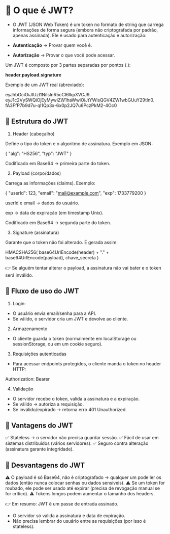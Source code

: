 # 🔹 O que é JWT?

- O JWT (JSON Web Token) é um token no formato de string que carrega informações de forma segura (embora não criptografada por padrão, apenas assinada).
  Ele é usado para autenticação e autorização:

- **Autenticação** → Provar quem você é.
- **Autorização** → Provar o que você pode acessar.

Um JWT é composto por 3 partes separadas por pontos (.):

**header.payload.signature**

Exemplo de um JWT real (abreviado):

eyJhbGciOiJIUzI1NiIsInR5cCI6IkpXVCJ9.
eyJ1c2VySWQiOjEyMywiZW1haWwiOiJtYWlsQGV4ZW1wbGUuY29tIn0.
fA3FfP7b9d7u-ql1Qp3x-6x0p2JQ7u6PczPkM2-4Oc0

## 🔹 Estrutura do JWT

1. Header (cabeçalho)

Define o tipo do token e o algoritmo de assinatura.
Exemplo em JSON:

{
"alg": "HS256",
"typ": "JWT"
}

Codificado em Base64 → primeira parte do token.

2. Payload (corpo/dados)

Carrega as informações (claims).
Exemplo:

{
"userId": 123,
"email": "mail@example.com",
"exp": 1733779200
}

userId e email → dados do usuário.

exp → data de expiração (em timestamp Unix).

Codificado em Base64 → segunda parte do token.

3. Signature (assinatura)

Garante que o token não foi alterado.
É gerada assim:

HMACSHA256(
base64UrlEncode(header) + "." + base64UrlEncode(payload),
chave_secreta
)

👉 Se alguém tentar alterar o payload, a assinatura não vai bater e o token será inválido.

## 🔹 Fluxo de uso do JWT

1. Login:

- O usuário envia email/senha para a API.
- Se válido, o servidor cria um JWT e devolve ao cliente.

2. Armazenamento

- O cliente guarda o token (normalmente em localStorage ou sessionStorage, ou em um cookie seguro).

3. Requisições autenticadas

- Para acessar endpoints protegidos, o cliente manda o token no header HTTP:

Authorization: Bearer <token>

4. Validação

- O servidor recebe o token, valida a assinatura e a expiração.
- Se válido → autoriza a requisição.
- Se inválido/expirado → retorna erro 401 Unauthorized.

## 🔹 Vantagens do JWT

✅ Stateless → o servidor não precisa guardar sessão.
✅ Fácil de usar em sistemas distribuídos (vários servidores).
✅ Seguro contra alteração (assinatura garante integridade).

## 🔹 Desvantagens do JWT

⚠️ O payload é só Base64, não é criptografado → qualquer um pode ler os dados (então nunca colocar senhas ou dados sensíveis).
⚠️ Se um token for roubado, ele pode ser usado até expirar (precisa de revogação manual se for crítico).
⚠️ Tokens longos podem aumentar o tamanho dos headers.

👉 Em resumo: JWT é um passe de entrada assinado.

- O servidor só valida a assinatura e data de expiração.
- Não precisa lembrar do usuário entre as requisições (por isso é stateless).
